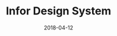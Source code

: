 ---
date: 2018-04-12
title: Infor Design System
company: Infor
link: https://design.infor.com/
image: ./images/infor.jpg
description: A central resource for development tools, best practices, and support documentation to help everyone create consistent, quality UX.

---